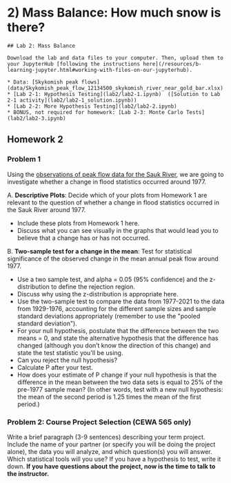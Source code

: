 # 2) Mass Balance:  How much snow is there?


```note
## Lab 2: Mass Balance

Download the lab and data files to your computer. Then, upload them to your JupyterHub [following the instructions here](/resources/b-learning-jupyter.html#working-with-files-on-our-jupyterhub).

* Data: [Skykomish peak flows](data/Skykomish_peak_flow_12134500_skykomish_river_near_gold_bar.xlsx) 
* [Lab 2-1: Hypothesis Testing](lab2/lab2-1.ipynb)  ([Solution to Lab 2-1 activity](lab2/lab2-1_solution.ipynb))
* [Lab 2-2: More Hypothesis Testing](lab2/lab2-2.ipynb)
* BONUS, not required for homework: [Lab 2-3: Monte Carlo Tests](lab2/lab2-3.ipynb)

```



## Homework 2

### Problem 1

Using the [observations of peak flow data for the Sauk River](data/Sauk_peak_WY1929_2021.xlsx), we are going to investigate whether a change in flood statistics occurred around 1977.

A. **Descriptive Plots**: Decide which of your plots from Homework 1 are relevant to the question of whether a change in flood statistics occurred in the Sauk River around 1977. 
* Include these plots from Homework 1 here.
* Discuss what you can see visually in the graphs that would lead you to believe that a change has or has not occurred.

B. **Two-sample test for a change in the mean**: Test for statistical significance of the observed change in the mean annual peak flow around 1977. 
* Use a two sample test, and alpha = 0.05 (95% confidence) and the z-distribution to define the rejection region. 
* Discuss why using the z-distribution is appropriate here. 
* Use the two-sample test to compare the data from 1977-2021 to the data from 1929-1976, accounting for the different sample sizes and sample standard deviations appropriately (remember to use the "pooled standard deviation"). 
* For your null hypothesis, postulate that the difference between the two means = 0, and state the alternative hypothesis that the difference has changed (although you don’t know the direction of this change) and state the test statistic you'll be using. 
* Can you reject the null hypothesis? 
* Calculate P after your test. 
* How does your estimate of P change if your null hypothesis is that the difference in the mean between the two data sets is equal to 25% of the pre-1977 sample mean? (In other words, test with a new null hypothesis: the mean of the second period is 1.25 times the mean of the first period.)


### Problem 2: Course Project Selection (CEWA 565 only)

Write a brief paragraph (3-9 sentences) describing your term project. Include the name of your partner (or specify you will be doing the project alone), the data you will analyze, and which question(s) you will answer. Which statistical tools will you use? If you have a hypothesis to test, write it down. **If you have questions about the project, now is the time to talk to the instructor.**
